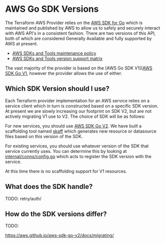 # AWS Go SDK Versions

The Terraform AWS Provider relies on the [AWS SDK for Go](https://aws.amazon.com/sdk-for-go/) which is maintained and published by AWS to allow us to safely and securely interact with AWS API's in a consistent fashion. There are two versions of this API, both of which are considered Generally Available and fully supported by AWS at present.

- [AWS SDKs and Tools maintenance policy
](https://docs.aws.amazon.com/sdkref/latest/guide/maint-policy.html)
- [AWS SDKs and Tools version support matrix
](https://docs.aws.amazon.com/sdkref/latest/guide/version-support-matrix.html)

The vast majority of the provider is based on the [AWS Go SDK V1]([AWS SDK Go V1](https://github.com/aws/aws-sdk-go), however the provider allows the use of either. 

## Which SDK Version should I use?

Each Terraform provider implementation for an AWS service relies on a service client which in turn is constructed based on a specific SDK version. At present we are slowly increasing our footprint on SDK V2, but are not actively migrating V1 use to V2. The choice of SDK will be as follows:

For new services, you should use [AWS SDK Go V2](https://github.com/aws/aws-sdk-go-v2). We have built a scaffolding tool named [skaff](../skaff/readme.md) which generates new resource or datasource files based on this version of the SDK.

For existing services, you should use whatever version of the SDK that service currently uses. You can determine this by looking at [internal/conns/config.go](https://github.com/hashicorp/terraform-provider-aws/blob/main/internal/conns/config.go) which acts to register the SDK version with the service.

At this time there is no scaffolding support for V1 resources.

## What does the SDK handle?

TODO: retry/auth/

## How do the SDK versions differ?

TODO: 



https://aws.github.io/aws-sdk-go-v2/docs/migrating/